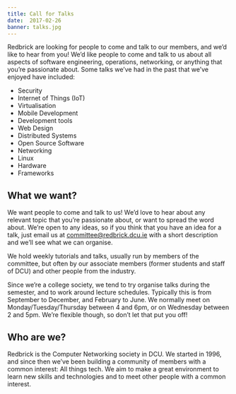 ```yaml
---
title: Call for Talks
date:  2017-02-26
banner: talks.jpg
---
```


Redbrick are looking for people to come and talk to our members, and we’d like to hear from you! We’d like people to come and talk to us about all aspects of software engineering, operations, networking, or anything that you’re passionate about. Some talks we’ve had in the past that we’ve enjoyed have included:
  - Security
  - Internet of Things (IoT)
  - Virtualisation
  - Mobile Development
  - Development tools
  - Web Design
  - Distributed Systems
  - Open Source Software
  - Networking
  - Linux
  - Hardware
  - Frameworks

## What we want?
We want people to come and talk to us! We’d love to hear about any relevant topic that you’re passionate about, or want to spread the word about. We’re open to any ideas, so if you think that you have an idea for a talk, just email us at committee@redbrick.dcu.ie with a short description and we’ll see what we can organise.

We hold weekly tutorials and talks, usually run by members of the committee, but often by our associate members (former students and staff of DCU) and other people from the industry.

Since we’re a college society, we tend to try organise talks during the semester, and to work around lecture schedules. Typically this is from September to December, and February to June. We normally meet on Monday/Tuesday/Thursday between 4 and 6pm, or on Wednesday between 2 and 5pm. We’re flexible though, so don’t let that put you off!

## Who are we?
Redbrick is the Computer Networking society in DCU. We started in 1996, and since then we’ve been building a community of members with a common interest: All things tech. We aim to make a great environment to learn new skills and technologies and to meet other people with a common interest.

